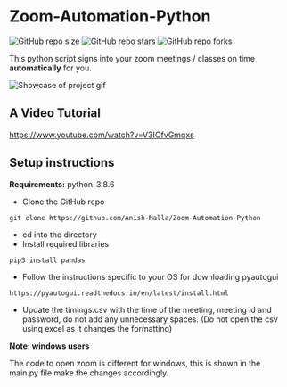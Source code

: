 # Zoom-Automation-Python

![GitHub repo size](https://img.shields.io/github/repo-size/Anish-Malla/article-summarizer)
![GitHub repo stars](https://img.shields.io/github/stars/Anish-Malla/Zoom-Automation-Python?style=social)
![GitHub repo forks](https://img.shields.io/github/forks/Anish-Malla/Zoom-Automation-Python?style=social)

This python script signs into your zoom meetings / classes on time **automatically** for you.

![Showcase of project gif](/automatic_signin.gif)

## A Video Tutorial
https://www.youtube.com/watch?v=V3IOfvGmqxs

## Setup instructions

**Requirements:** python-3.8.6

* Clone the GitHub repo
```
git clone https://github.com/Anish-Malla/Zoom-Automation-Python
```
* cd into the directory
* Install required libraries
```
pip3 install pandas
```
* Follow the instructions specific to your OS for downloading pyautogui
```
https://pyautogui.readthedocs.io/en/latest/install.html
```
* Update the timings.csv with the time of the meeting, meeting id and password, do not add any unnecessary spaces. (Do not open the csv using excel as it changes the formatting)

**Note: windows users**

The code to open zoom is different for windows, this is shown in the main.py file make the changes accordingly.
